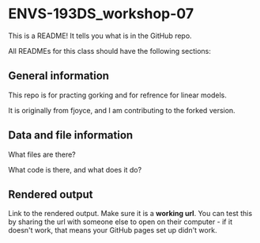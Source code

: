 # ENVS-193DS_workshop-07

This is a README! It tells you what is in the GitHub repo.

All READMEs for this class should have the following sections:

## General information

This repo is for practing gorking and for refrence for linear models.

It is originally from fjoyce, and I am contributing to the forked version.

## Data and file information

What files are there?

What code is there, and what does it do?

## Rendered output

Link to the rendered output. Make sure it is a **working url**. You can test this by sharing the url with someone else to open on their computer - if it doesn't work, that means your GitHub pages set up didn't work.